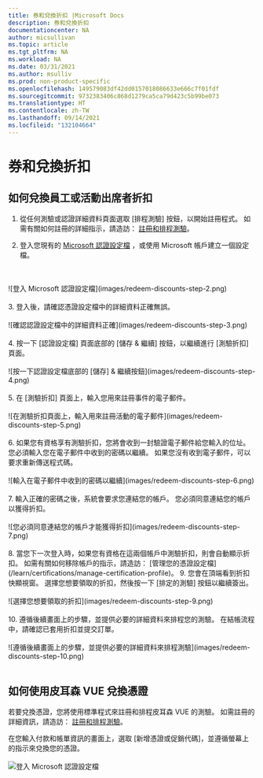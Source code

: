 ```yaml
---
title: 券和兌換折扣 |Microsoft Docs
description: 券和兌換折扣
documentationcenter: NA
author: micsullivan
ms.topic: article
ms.tgt_pltfrm: NA
ms.workload: NA
ms.date: 03/31/2021
ms.author: msulliv
ms.prod: non-product-specific
ms.openlocfilehash: 149579083df42dd0157018086633e666c7f01fdf
ms.sourcegitcommit: 9732383406c868d1279ca5ca79d423c5b99be073
ms.translationtype: HT
ms.contentlocale: zh-TW
ms.lasthandoff: 09/14/2021
ms.locfileid: "132104664"
---
```

# <a name="vouchers-and-redeeming-discounts"></a>券和兌換折扣

## <a name="how-to-redeem-an-employee-or-event-attendee-discount"></a>如何兌換員工或活動出席者折扣

1. 從任何測驗或認證詳細資料頁面選取 [排程測驗] 按鈕，以開始註冊程式。 如需有關如何註冊的詳細指示，請造訪： [註冊和排程測驗](/learn/certifications/register-schedule-exam)。

2. 登入您現有的 [Microsoft 認證設定檔](/learn/certifications/manage-certification-profile) ，或使用 Microsoft 帳戶建立一個設定檔。
<br/>
<br/>
![登入 Microsoft 認證設定檔](images/redeem-discounts-step-2.png)
<br/>
<br/>
3. 登入後，請確認憑證設定檔中的詳細資料正確無誤。
<br/>
<br/>
![確認認證設定檔中的詳細資料正確](images/redeem-discounts-step-3.png)
<br/>
<br/>
4. 按一下 [認證設定檔] 頁面底部的 [儲存 & 繼續] 按鈕，以繼續進行 [測驗折扣] 頁面。
<br/>
<br/>
![按一下認證設定檔底部的 [儲存] & 繼續按鈕](images/redeem-discounts-step-4.png)
<br/>
<br/>
5. 在 [測驗折扣] 頁面上，輸入您用來註冊事件的電子郵件。
<br/>
<br/>
![在測驗折扣頁面上，輸入用來註冊活動的電子郵件](images/redeem-discounts-step-5.png)
<br/>
<br/>
6. 如果您有資格享有測驗折扣，您將會收到一封驗證電子郵件給您輸入的位址。 您必須輸入您在電子郵件中收到的密碼以繼續。 如果您沒有收到電子郵件，可以要求重新傳送程式碼。
<br/>
<br/>
![輸入在電子郵件中收到的密碼以繼續](images/redeem-discounts-step-6.png)
<br/>
<br/>
7. 輸入正確的密碼之後，系統會要求您連結您的帳戶。 您必須同意連結您的帳戶以獲得折扣。
<br/>
<br/>
![您必須同意連結您的帳戶才能獲得折扣](images/redeem-discounts-step-7.png)
<br/>
<br/>
8. 當您下一次登入時，如果您有資格在這兩個帳戶中測驗折扣，則會自動顯示折扣。 如需有關如何移除帳戶的指示，請造訪： [管理您的憑證設定檔](/learn/certifications/manage-certification-profile)。
9. 您會在頂端看到折扣快顯視窗。 選擇您想要領取的折扣，然後按一下 [排定的測驗] 按鈕以繼續簽出。
<br/>
<br/>
![選擇您想要領取的折扣](images/redeem-discounts-step-9.png)
<br/>
<br/>
10. 遵循後續畫面上的步驟，並提供必要的詳細資料來排程您的測驗。 在結帳流程中，請確認已套用折扣並提交訂單。
<br/>
<br/>
![遵循後續畫面上的步驟，並提供必要的詳細資料來排程測驗](images/redeem-discounts-step-10.png)
<br/>
<br/>

## <a name="how-to-redeem-a-voucher-with-pearson-vue"></a>如何使用皮耳森 VUE 兌換憑證

若要兌換憑證，您將使用標準程式來註冊和排程皮耳森 VUE 的測驗。 如需註冊的詳細資訊，請造訪： [註冊和排程測驗](/learn/certifications/register-schedule-exam)。 

在您輸入付款和帳單資訊的畫面上，選取 [新增憑證或促銷代碼]，並遵循螢幕上的指示來兌換您的憑證。
<br/>
<br/>
![登入 Microsoft 認證設定檔](images/redeem-discounts-payment-and-billing.png)